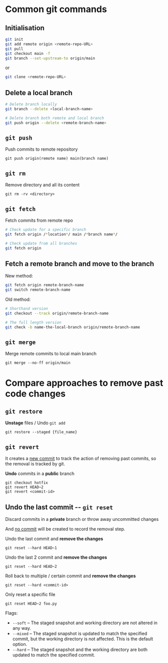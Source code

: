 # Common git commands

## Initialisation

```bash
git init
git add remote origin <remote-repo-URL>
git pull
git checkout main -f
git branch --set-upstream-to origin/main
```

or 

```bash
git clone <remote-repo-URL>
```

## Delete a local branch

```bash
# Delete branch locally
git branch --delete <local-branch-name>

# Delete branch both remote and local branch
git push origin --delete <remote-branch-name>
```

## `git push`

Push commits to remote repository

```
git push origin(remote name) main(branch name)
```


## `git rm`

Remove directory and all its content
```
git rm -rv <directory>
```

## `git fetch`

Fetch commits from remote repo
```bash
# Check update for a specific branch
git fetch origin /*location*/ main /*branch name*/

# Check update from all branches
git fetch origin
```

## Fetch a remote branch and move to the branch

New method:
```bash
git fetch origin remote-branch-name
git switch remote-branch-name
```

Old method:
```bash
# Shorthand version
git checkout --track origin/remote-branch-name

# The full length version
git check -b name-the-local-branch origin/remote-branch-name
```

## `git merge`

Merge remote commits to local main branch
```
git merge --no-ff origin/main
```

# Compare approaches to remove past code changes 

## `git restore`

**Unstage** files / Undo `git add`

```
git restore --staged {file_name}
```

## `git revert`

It creates a <u>new commit</u> to track the action of removing past commits, so the removal is tracked by git.

**Undo** commits in a **public** branch

```
git checkout hotfix 
git revert HEAD~2
git revert <commit-id>
```

## Undo the last commit -- `git reset`

Discard commits in a **private** branch or throw away uncommitted changes

And <u>no commit</u> will be created to record the removal step. 

Undo the last commit and **remove the changes**
```
git reset --hard HEAD~1
```

Undo the last 2 commit and **remove the changes**
```
git reset --hard HEAD~2
```

Roll back to multiple / certain commit and **remove the changes**
```
git reset --hard <commit-id>
```

Only reset a specific file
```
git reset HEAD~2 foo.py
```

Flags: 

- `--soft` – The staged snapshot and working directory are not altered in any way.
- `--mixed` – The staged snapshot is updated to match the specified commit, but the working directory is not affected. This is the default option.
- `--hard` – The staged snapshot and the working directory are both updated to match the specified commit.
